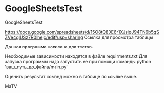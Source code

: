 # GoogleSheetsTest
GoogleSheetsTest

https://docs.google.com/spreadsheets/d/15O8tQ8DE6r1XJsiqJ94TN6b5qSZVe4gIUSz7R0lhejc/edit?usp=sharing
Ссылка для просмотра таблицы

Данная программа написана для тестов.



Необходимые зависимости находятся в файле requirments.txt
Для запуска программы надо запустить ее при помощи команды python 'ваш_путь_до_файла/main.py'

Оценить результат команд можно в таблице по ссылке выше.

MaTV